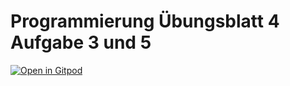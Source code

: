 # Programmierung Übungsblatt 4 Aufgabe 3 und 5
[![Open in Gitpod](https://gitpod.io/button/open-in-gitpod.svg)](https://gitpod.io/#https://github.com/Nils4112/Hasuaufgabe_zum_18.11/)
